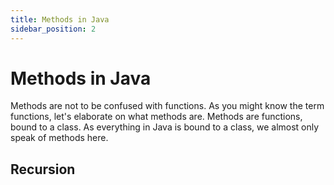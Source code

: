 ```yaml
---
title: Methods in Java
sidebar_position: 2
---
```


# Methods in Java

Methods are not to be confused with functions.
As you might know the term functions, let's elaborate on what methods are.
Methods are functions, bound to a class.
As everything in Java is bound to a class, we almost only speak of methods here.

## Recursion
